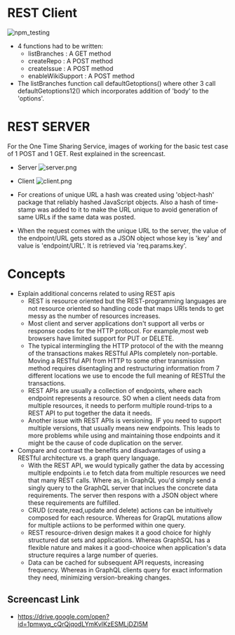 # REST Client
![npm_testing](https://github.ncsu.edu/kmkothav/HW1-510/blob/master/images/npm_test.png)

- 4 functions had to be written:
	- listBranches : A GET method
	- createRepo : A POST method
	- createIssue : A POST method
	- enableWikiSupport : A POST method
- The listBranches function call defaultGetoptions() where other 3 call defaultGetoptions12() which incorporates addition of 'body' to the 'options'.

# REST SERVER
For the One Time Sharing Service, images of working for the basic test case of 1 POST and 1 GET. Rest explained in the screencast.
- Server
![server.png](https://github.ncsu.edu/kmkothav/HW1-510/blob/master/images/server.png)

- Client
![client.png](https://github.ncsu.edu/kmkothav/HW1-510/blob/master/images/client.png)

- For creations of unique URL a hash was created using 'object-hash' package that reliably hashed JavaScript objects. Also a hash of time-stamp was added to it to make the URL unique to avoid generation of same URLs if the same data was posted.
- When the request comes with the unique URL to the server, the value of the endpoint/URL gets stored as a JSON object whose key is 'key' and value is 'endpoint/URL'. It is retrieved via 'req.params.key'.

# Concepts
- Explain additional concerns related to using REST apis
	- REST is resource oriented but the REST-programming languages are not resource oriented so handling code that maps URIs tends to get messy as the number of resources increases.
	- Most client and server applications don't support all verbs or response codes for the HTTP protocol. For example,most web browsers have limited support for PUT or DELETE.
	- The typical intermingling the HTTP protocol of the with the meanng of the transactions makes RESTful APIs completely non-portable. Moving a RESTful API from HTTP to some other transmission method requires disentagling and restructuring information from 7 different locations we use to encode the full meaning of RESTful the transactions.
	- REST APIs are usually a collection of endpoints, where each endpoint represents a resource. SO when a client needs data from multiple resources, it needs to perform multiple round-trips to a REST API to put together the data it needs.
	- Another issue with REST APIs is versioning. IF you need to support multiple versions, that usually means new endpoints. This leads to more problems while using and maintaining those endpoints and it might be the cause of code duplication on the server.
- Compare and contrast the benefits and disadvantages of using a RESTful architecture vs. a graph query language.
	- With the REST API, we would typically gather the data by accessing multiple endpoints i.e to fetch data from multiple resources we need that many REST calls. Where as, in GraphQL you'd simply send a singly query to the GraphQL server that inclues the concrete data requirements. The server then respons with a JSON object where these requirements are fulfilled.
	- CRUD (create,read,update and delete) actions can be intuitively composed for each resource. Whereas for GrapQL mutations allow for multiple actiions to be performed within one query.
	- REST resource-driven design makes it a good choice for highly structured dat sets and applications. Whereas GraphSQL has a flexible nature and makes it a good-chooice when application's data structure requires a large number of queries. 
	- Data can be cached for subsequent API requests, increasing frequency. Whereas in GraphQL clients query for exact information they need, minimizing version-breaking changes.

## Screencast Link
- https://drive.google.com/open?id=1pmwyq_cQrQjqodLYmKvIKzESMLjDZI5M

